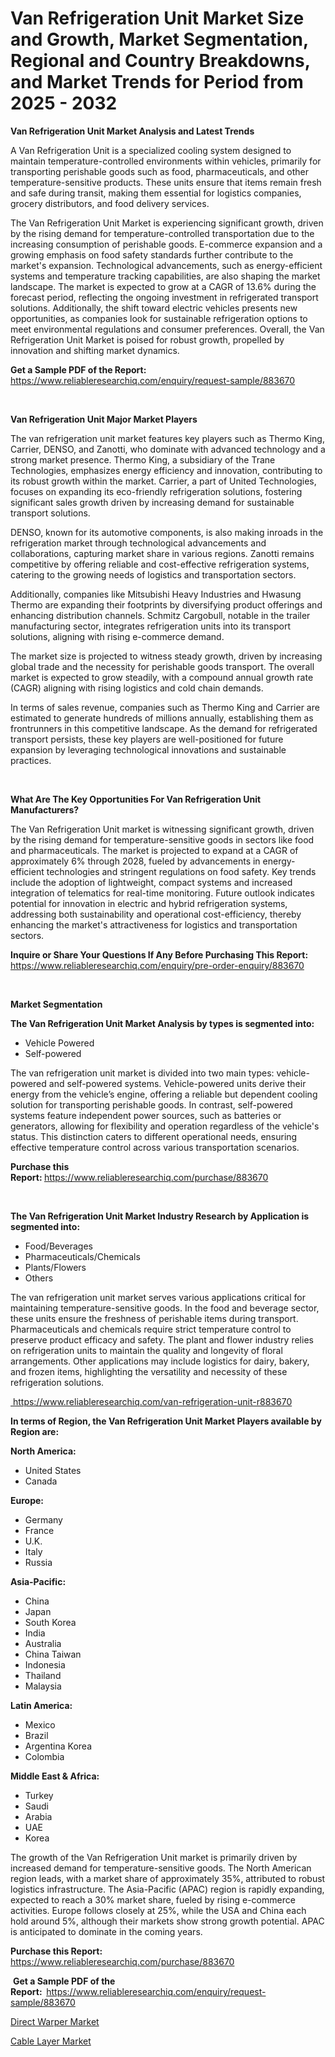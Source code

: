 <p><h1>Van Refrigeration Unit Market Size and Growth, Market Segmentation, Regional and Country Breakdowns, and Market Trends for Period from 2025 -  2032</h1></p><p><strong>Van Refrigeration Unit Market Analysis and Latest Trends</strong></p>
<p><p>A Van Refrigeration Unit is a specialized cooling system designed to maintain temperature-controlled environments within vehicles, primarily for transporting perishable goods such as food, pharmaceuticals, and other temperature-sensitive products. These units ensure that items remain fresh and safe during transit, making them essential for logistics companies, grocery distributors, and food delivery services.</p><p>The Van Refrigeration Unit Market is experiencing significant growth, driven by the rising demand for temperature-controlled transportation due to the increasing consumption of perishable goods. E-commerce expansion and a growing emphasis on food safety standards further contribute to the market's expansion. Technological advancements, such as energy-efficient systems and temperature tracking capabilities, are also shaping the market landscape. The market is expected to grow at a CAGR of 13.6% during the forecast period, reflecting the ongoing investment in refrigerated transport solutions. Additionally, the shift toward electric vehicles presents new opportunities, as companies look for sustainable refrigeration options to meet environmental regulations and consumer preferences. Overall, the Van Refrigeration Unit Market is poised for robust growth, propelled by innovation and shifting market dynamics.</p></p>
<p><strong>Get a Sample PDF of the Report:&nbsp;</strong> <a href="https://www.reliableresearchiq.com/enquiry/request-sample/883670?utm_campaign=103&utm_medium=2&utm_source=Github&utm_content=ia&utm_term=18022025&utm_id=van-refrigeration-unit">https://www.reliableresearchiq.com/enquiry/request-sample/883670</a></p>
<p>&nbsp;</p>
<p><strong>Van Refrigeration Unit Major Market Players</strong></p>
<p><p>The van refrigeration unit market features key players such as Thermo King, Carrier, DENSO, and Zanotti, who dominate with advanced technology and a strong market presence. Thermo King, a subsidiary of the Trane Technologies, emphasizes energy efficiency and innovation, contributing to its robust growth within the market. Carrier, a part of United Technologies, focuses on expanding its eco-friendly refrigeration solutions, fostering significant sales growth driven by increasing demand for sustainable transport solutions.</p><p>DENSO, known for its automotive components, is also making inroads in the refrigeration market through technological advancements and collaborations, capturing market share in various regions. Zanotti remains competitive by offering reliable and cost-effective refrigeration systems, catering to the growing needs of logistics and transportation sectors.</p><p>Additionally, companies like Mitsubishi Heavy Industries and Hwasung Thermo are expanding their footprints by diversifying product offerings and enhancing distribution channels. Schmitz Cargobull, notable in the trailer manufacturing sector, integrates refrigeration units into its transport solutions, aligning with rising e-commerce demand.</p><p>The market size is projected to witness steady growth, driven by increasing global trade and the necessity for perishable goods transport. The overall market is expected to grow steadily, with a compound annual growth rate (CAGR) aligning with rising logistics and cold chain demands.</p><p>In terms of sales revenue, companies such as Thermo King and Carrier are estimated to generate hundreds of millions annually, establishing them as frontrunners in this competitive landscape. As the demand for refrigerated transport persists, these key players are well-positioned for future expansion by leveraging technological innovations and sustainable practices.</p></p>
<p>&nbsp;</p>
<p><strong>What Are The Key Opportunities For Van Refrigeration Unit Manufacturers?</strong></p>
<p><p>The Van Refrigeration Unit market is witnessing significant growth, driven by the rising demand for temperature-sensitive goods in sectors like food and pharmaceuticals. The market is projected to expand at a CAGR of approximately 6% through 2028, fueled by advancements in energy-efficient technologies and stringent regulations on food safety. Key trends include the adoption of lightweight, compact systems and increased integration of telematics for real-time monitoring. Future outlook indicates potential for innovation in electric and hybrid refrigeration systems, addressing both sustainability and operational cost-efficiency, thereby enhancing the market's attractiveness for logistics and transportation sectors.</p></p>
<p><strong>Inquire or Share Your Questions If Any Before Purchasing This Report:</strong> <a href="https://www.reliableresearchiq.com/enquiry/pre-order-enquiry/883670?utm_campaign=103&utm_medium=2&utm_source=Github&utm_content=ia&utm_term=18022025&utm_id=van-refrigeration-unit">https://www.reliableresearchiq.com/enquiry/pre-order-enquiry/883670</a></p>
<p>&nbsp;</p>
<p><strong>Market Segmentation</strong></p>
<p><strong>The Van Refrigeration Unit Market Analysis by types is segmented into:</strong></p>
<p><ul><li>Vehicle Powered</li><li>Self-powered</li></ul></p>
<p><p>The van refrigeration unit market is divided into two main types: vehicle-powered and self-powered systems. Vehicle-powered units derive their energy from the vehicle’s engine, offering a reliable but dependent cooling solution for transporting perishable goods. In contrast, self-powered systems feature independent power sources, such as batteries or generators, allowing for flexibility and operation regardless of the vehicle's status. This distinction caters to different operational needs, ensuring effective temperature control across various transportation scenarios.</p></p>
<p><strong>Purchase this Report:&nbsp;</strong><a href="https://www.reliableresearchiq.com/purchase/883670?utm_campaign=103&utm_medium=2&utm_source=Github&utm_content=ia&utm_term=18022025&utm_id=van-refrigeration-unit">https://www.reliableresearchiq.com/purchase/883670</a></p>
<p>&nbsp;</p>
<p><strong>The Van Refrigeration Unit Market Industry Research by Application is segmented into:</strong></p>
<p><ul><li>Food/Beverages</li><li>Pharmaceuticals/Chemicals</li><li>Plants/Flowers</li><li>Others</li></ul></p>
<p><p>The van refrigeration unit market serves various applications critical for maintaining temperature-sensitive goods. In the food and beverage sector, these units ensure the freshness of perishable items during transport. Pharmaceuticals and chemicals require strict temperature control to preserve product efficacy and safety. The plant and flower industry relies on refrigeration units to maintain the quality and longevity of floral arrangements. Other applications may include logistics for dairy, bakery, and frozen items, highlighting the versatility and necessity of these refrigeration solutions.</p></p>
<p><a href="https://www.reliableresearchiq.com/van-refrigeration-unit-r883670?utm_campaign=103&utm_medium=2&utm_source=Github&utm_content=ia&utm_term=18022025&utm_id=van-refrigeration-unit">&nbsp;https://www.reliableresearchiq.com/van-refrigeration-unit-r883670</a></p>
<p><strong>In terms of Region, the Van Refrigeration Unit Market Players available by Region are:</strong></p>
<p>
    <p> <strong> North America: </strong>
        <ul>
            <li>United States</li>
            <li>Canada</li>
        </ul>
        </p> 
    <p> <strong> Europe: </strong>
        <ul>
            <li>Germany</li>
            <li>France</li>
            <li>U.K.</li>
            <li>Italy</li>
            <li>Russia</li>
        </ul>
        </p> 
    <p> <strong> Asia-Pacific: </strong>
        <ul>
            <li>China</li>
            <li>Japan</li>
            <li>South Korea</li>
            <li>India</li>
            <li>Australia</li>
            <li>China Taiwan</li>
            <li>Indonesia</li>
            <li>Thailand</li>
            <li>Malaysia</li>
        </ul>
        </p> 
    <p> <strong> Latin America: </strong>
        <ul>
            <li>Mexico</li>
            <li>Brazil</li>
            <li>Argentina Korea</li>
            <li>Colombia</li>
        </ul>
        </p> 
    <p> <strong> Middle East & Africa: </strong>
        <ul>
            <li>Turkey</li>
            <li>Saudi</li>
            <li>Arabia</li>
            <li>UAE</li>
            <li>Korea</li>
        </ul>
    </p>
    </p>
<p><p>The growth of the Van Refrigeration Unit market is primarily driven by increased demand for temperature-sensitive goods. The North American region leads, with a market share of approximately 35%, attributed to robust logistics infrastructure. The Asia-Pacific (APAC) region is rapidly expanding, expected to reach a 30% market share, fueled by rising e-commerce activities. Europe follows closely at 25%, while the USA and China each hold around 5%, although their markets show strong growth potential. APAC is anticipated to dominate in the coming years.</p></p>
<p><strong>Purchase this Report: </strong><a href="https://www.reliableresearchiq.com/purchase/883670?utm_campaign=103&utm_medium=2&utm_source=Github&utm_content=ia&utm_term=18022025&utm_id=van-refrigeration-unit">https://www.reliableresearchiq.com/purchase/883670</a></p>
<p>&nbsp;<strong>Get a Sample PDF of the Report:&nbsp;&nbsp;</strong><a href="https://www.reliableresearchiq.com/enquiry/request-sample/883670?utm_campaign=103&utm_medium=2&utm_source=Github&utm_content=ia&utm_term=18022025&utm_id=van-refrigeration-unit">https://www.reliableresearchiq.com/enquiry/request-sample/883670</a></p>
<p><strong></strong></p>
<p><p><a href="https://github.com/shamstirroc7/Market-Research-Report-List-1/blob/main/direct-warper-market.md?utm_campaign=103&utm_medium=2&utm_source=Github&utm_content=ia&utm_term=18022025&utm_id=van-refrigeration-unit">Direct Warper Market</a></p><p><a href="https://github.com/usraceby/Market-Research-Report-List-1/blob/main/cable-layer-market.md?utm_campaign=103&utm_medium=2&utm_source=Github&utm_content=ia&utm_term=18022025&utm_id=van-refrigeration-unit">Cable Layer Market</a></p></p>